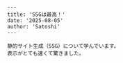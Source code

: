        ---
        title: 'SSGは最高！'
        date: '2025-08-05'
        author: 'Satoshi'
        ---

        静的サイト生成（SSG）について学んでいます。
        表示がとても速くて驚きました。
